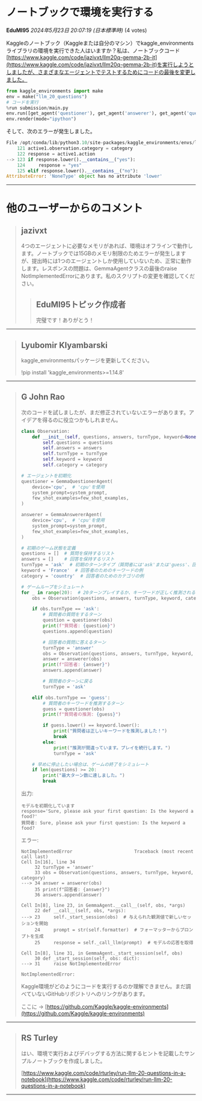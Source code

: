 # ノートブックで環境を実行する

**EduMI95** *2024年5月23日 20:07:19 (日本標準時)* (4 votes)

Kaggleのノートブック（Kaggleまたは自分のマシン）でkaggle_environmentsライブラリの環境を実行できた人はいますか？私は、ノートブックコード[https://www.kaggle.com/code/jazivxt/llm20q-gemma-2b-it](https://www.kaggle.com/code/jazivxt/llm20q-gemma-2b-it)を実行しようとしましたが、さまざまなエージェントでテストするためにコードの最後を変更しました。

```python
from kaggle_environments import make
env = make("llm_20_questions")
# コードを実行
%run submission/main.py
env.run([get_agent('questioner'), get_agent('answerer'), get_agent('questioner'), get_agent('answerer')])
env.render(mode="ipython")
```

そして、次のエラーが発生しました。

```python
File /opt/conda/lib/python3.10/site-packages/kaggle_environments/envs/llm_20_questions/llm_20_questions.py:123, in interpreter(state, env)
    121 active1.observation.category = category
    122 response = active1.action
--> 123 if response.lower().__contains__("yes"):
    124     response = "yes"
    125 elif response.lower().__contains__("no"):
AttributeError: 'NoneType' object has no attribute 'lower'
```

---
# 他のユーザーからのコメント

> ## jazivxt
> 
> 4つのエージェントに必要なメモリがあれば、環境はオフラインで動作します。ノートブックでは15GBのメモリ制限のためエラーが発生しますが、提出時には1つのエージェントしか使用していないため、正常に動作します。レスポンスの問題は、GemmaAgentクラスの最後のraise NotImplementedErrorにあります。私のスクリプトの変更を確認してください。
> 
> 
> 
> > ## EduMI95トピック作成者
> > 
> > 完璧です！ありがとう！
> > 
> > 
> > 
---
> ## Lyubomir Klyambarski
> 
> kaggle_environmentsパッケージを更新してください。
> 
> !pip install 'kaggle_environments>=1.14.8'
> 
> 
> 
---
> ## G John Rao
> 
> 次のコードを試しましたが、まだ修正されていないエラーがあります。アイデアを得るのに役立つかもしれません。
> 
> ```python
> class Observation:
>     def __init__(self, questions, answers, turnType, keyword=None, category=None):
>         self.questions = questions
>         self.answers = answers
>         self.turnType = turnType
>         self.keyword = keyword
>         self.category = category
> 
> ```
> 
> ```python
> # エージェントを初期化
> questioner = GemmaQuestionerAgent(
>     device='cpu',  # 'cpu'を使用
>     system_prompt=system_prompt,
>     few_shot_examples=few_shot_examples,
> )
> 
> answerer = GemmaAnswererAgent(
>     device='cpu',  # 'cpu'を使用
>     system_prompt=system_prompt,
>     few_shot_examples=few_shot_examples,
> )
> 
> # 初期のゲーム状態を定義
> questions = []  # 質問を保持するリスト
> answers = []    # 回答を保持するリスト
> turnType = 'ask'  # 初期のターンタイプ（質問者には'ask'または'guess'、回答者には'answer'）
> keyword = 'France'  # 回答者のためのキーワードの例
> category = 'country'  # 回答者のためのカテゴリの例
> 
> # ゲームループをシミュレート
> for _ in range(20):  # 20ターンプレイするか、キーワードが正しく推測されるまで
>     obs = Observation(questions, answers, turnType, keyword, category)
> 
>     if obs.turnType == 'ask':
>         # 質問者の質問をするターン
>         question = questioner(obs)
>         print(f"質問者: {question}")
>         questions.append(question)
> 
>         # 回答者の質問に答えるターン
>         turnType = 'answer'
>         obs = Observation(questions, answers, turnType, keyword, category)
>         answer = answerer(obs)
>         print(f"回答者: {answer}")
>         answers.append(answer)
> 
>         # 質問者のターンに戻る
>         turnType = 'ask'
> 
>     elif obs.turnType == 'guess':
>         # 質問者のキーワードを推測するターン
>         guess = questioner(obs)
>         print(f"質問者の推測: {guess}")
> 
>         if guess.lower() == keyword.lower():
>             print("質問者は正しいキーワードを推測しました！")
>             break
>         else:
>             print("推測が間違っています。プレイを続行します。")
>             turnType = 'ask'
> 
>     # 早めに停止したい場合は、ゲームの終了をシミュレート
>     if len(questions) >= 20:
>         print("最大ターン数に達しました。")
>         break
> 
> ```
> 
> 出力:
> 
> ```
> モデルを初期化しています
> response='Sure, please ask your first question: Is the keyword a food?'
> 質問者: Sure, please ask your first question: Is the keyword a food?
> 
> ```
> 
> エラー:
> 
> ```
> NotImplementedError                       Traceback (most recent call last)
> Cell In[16], line 34
>      32 turnType = 'answer'
>      33 obs = Observation(questions, answers, turnType, keyword, category)
> ---> 34 answer = answerer(obs)
>      35 print(f"回答者: {answer}")
>      36 answers.append(answer)
> 
> Cell In[8], line 23, in GemmaAgent.__call__(self, obs, *args)
>      22 def __call__(self, obs, *args):
> ---> 23     self._start_session(obs)  # 与えられた観測値で新しいセッションを開始
>      24     prompt = str(self.formatter)  # フォーマッターからプロンプトを生成
>      25     response = self._call_llm(prompt)  # モデルの応答を取得
> 
> Cell In[8], line 31, in GemmaAgent._start_session(self, obs)
>      30 def _start_session(self, obs: dict):
> ---> 31     raise NotImplementedError
> 
> NotImplementedError: 
> 
> ```
> 
> Kaggle環境がどのようにコードを実行するのか理解できません。まだ調べていないGitHubリポジトリへのリンクがあります。
> 
> ここに -> [https://github.com/Kaggle/kaggle-environments](https://github.com/Kaggle/kaggle-environments)
> 
> 
> 
---
> ## RS Turley
> 
> はい、環境で実行およびデバッグする方法に関するヒントを記載したサンプルノートブックを作成しました。
> 
> [https://www.kaggle.com/code/rturley/run-llm-20-questions-in-a-notebook](https://www.kaggle.com/code/rturley/run-llm-20-questions-in-a-notebook)
> 
> 
> 
---


